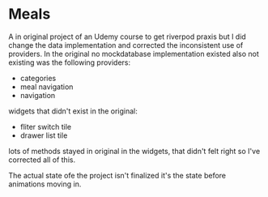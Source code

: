 # Meals

A in original project of an Udemy course to get riverpod praxis but I did change the data implementation and corrected the inconsistent use of providers.
In the original no mockdatabase implementation existed also not existing was the following providers:
- categories
- meal navigation
- navigation

widgets that didn't exist in the original:
- fliter switch tile
- drawer list tile

lots of methods stayed in original in the widgets, that didn't felt right so I've corrected all of this.

The actual state ofe the project isn't finalized it's the state before animations moving in.
